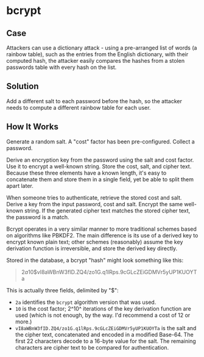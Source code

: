 # bcrypt

## Case

Attackers can use a dictionary attack - using a pre-arranged list of words (a rainbow table), such as the entries from the English dictionary, with their computed hash, the attacker easily compares the hashes from a stolen passwords table with every hash on the list.

## Solution

Add a different salt to each password before the hash, so the attacker needs to compute a different rainbow table for each user.

## How It Works

Generate a random salt. A "cost" factor has been pre-configured. Collect a password.

Derive an encryption key from the password using the salt and cost factor. Use it to encrypt a well-known string. Store the cost, salt, and cipher text. Because these three elements have a known length, it's easy to concatenate them and store them in a single field, yet be able to split them apart later.

When someone tries to authenticate, retrieve the stored cost and salt. Derive a key from the input password, cost and salt. Encrypt the same well-known string. If the generated cipher text matches the stored cipher text, the password is a match.

Bcrypt operates in a very similar manner to more traditional schemes based on algorithms like PBKDF2. The main difference is its use of a derived key to encrypt known plain text; other schemes (reasonably) assume the key derivation function is irreversible, and store the derived key directly.

Stored in the database, a bcrypt "hash" might look something like this:

> $2a$10$vI8aWBnW3fID.ZQ4/zo1G.q1lRps.9cGLcZEiGDMVr5yUP1KUOYTa

This is actually three fields, delimited by "$":

- `2a` identifies the `bcrypt` algorithm version that was used.
- `10` is the cost factor; 2^10^ iterations of the key derivation function are used (which is not enough, by the way. I'd recommend a cost of 12 or more.)
- `vI8aWBnW3fID.ZQ4/zo1G.q1lRps.9cGLcZEiGDMVr5yUP1KUOYTa` is the salt and the cipher text, concatenated and encoded in a modified Base-64. The first 22 characters decode to a 16-byte value for the salt. The remaining characters are cipher text to be compared for authentication.

